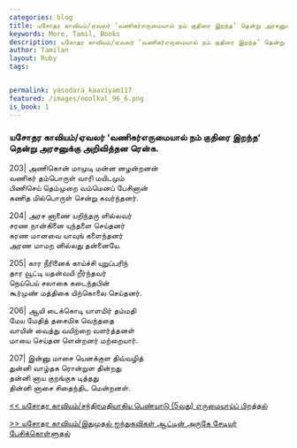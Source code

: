 ```yaml
---  
categories: blog  
title: யசோதர காவியம்/ஏவலர் ‘வணிகர்எருமையால் நம் குதிரை இறந்த‘ தென்று அரசனுக்கு அறிவித்தன ரென்க.
keywords: More, Tamil, Books  
description: யசோதர காவியம்/ஏவலர் ‘வணிகர்எருமையால் நம் குதிரை இறந்த‘ தென்று அரசனுக்கு அறிவித்தன ரென்க.
author: Tamilan  
layout: Ruby  
tags:     


permalink: yasodara_kaaviyam117  
featured: /images/noolkal_96_6.png  
is_book: 1
---  
```



### யசோதர காவியம்/ஏவலர் ‘வணிகர்எருமையால் நம் குதிரை இறந்த‘ தென்று அரசனுக்கு அறிவித்தன ரென்க.

203| அணிகொன் மாமுடி மன்ன னழன்றனன்  
வணிகர் தம்பொருள் வாரி மயிடமும்  
பிணிசெய் தெம்முறை வம்மெனப் பேசினான்  
கணித மில்பொருள் சென்று கவர்ந்தனர்.

204| அரச னாணை யறிந்தரு ளில்லவர்  
சரண நான்கினை யுந்தளை செய்தனர்  
கரண மானவை யாவுங் களைந்தனர்  
அரண மாமற னில்லது தன்னையே.

205| கார நீரினைக் காய்ச்சி யுறுப்பரிந்  
தார வூட்டி யதன்வயி றீர்ந்தவர்  
நெய்பெய் சலாகை கடைந்தபின்  
கூர்முண் மத்திகை யிற்கொலை செய்தனர்.

206| ஆயி டைக்கொடி யாளமிர் தம்மதி  
மேய மேதித் தசைமிக வெந்ததை  
வாயின் வைத்து வயிற்றை வளர்த்தனள்  
மாயை செய்தன ளென்றனர் மற்றையார்.

207| இன்னு மாசை யெனக்குள திவ்வழித்  
துன்னி வாழ்தக ரொன்றுள தின்றது  
தன்னி னாய குறங்குக டித்தது  
தின்னி னாசை சிதைந்திட மென்றனள்.

[<< யசோதர காவியம்/சந்திரமதியாகிய பெண்யாடு (5வது) எருமையாய்ப் பிறத்தல்](yasodara_kaaviyam116)  
  
[>> யசோதர காவியம்/இதுமுதல் ஐந்துகவிகள் ஆட்டின் அருகே சேடியர் பேசிக்கொள்ளுதல்](yasodara_kaaviyam118)


